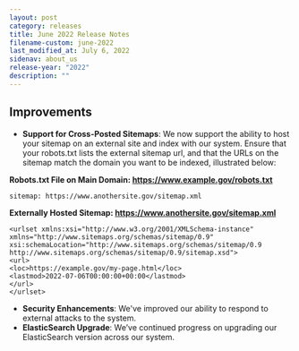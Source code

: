 ```yaml
---
layout: post
category: releases
title: June 2022 Release Notes
filename-custom: june-2022
last_modified_at: July 6, 2022
sidenav: about_us
release-year: "2022"
description: ""
---
```

## Improvements

* **Support for Cross-Posted Sitemaps**: We now support the ability to host your sitemap on an external site and index with our system. Ensure that your robots.txt lists the external sitemap url, and that the URLs on the sitemap match the domain you want to be indexed, illustrated below:

**Robots.txt File on Main Domain: https://www.example.gov/robots.txt**
```
sitemap: https://www.anothersite.gov/sitemap.xml
```

**Externally Hosted Sitemap: https://www.anothersite.gov/sitemap.xml**
```
<urlset xmlns:xsi="http://www.w3.org/2001/XMLSchema-instance" xmlns="http://www.sitemaps.org/schemas/sitemap/0.9" xsi:schemaLocation="http://www.sitemaps.org/schemas/sitemap/0.9 http://www.sitemaps.org/schemas/sitemap/0.9/sitemap.xsd">
<url>
<loc>https://example.gov/my-page.html</loc>
<lastmod>2022-07-06T00:00:00+00:00</lastmod>
</url>
</urlset>
``` 
* **Security Enhancements**: We've improved our ability to respond to external attacks to the system.
* **ElasticSearch Upgrade**: We’ve continued progress on upgrading our ElasticSearch version across our system.